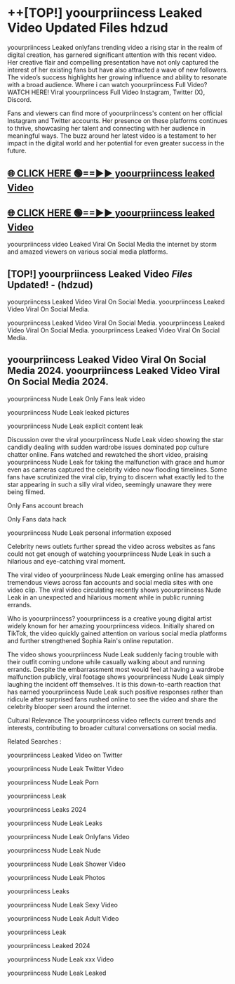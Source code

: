 # ++[TOP!] yoourpriincess Leaked Video Updated Files hdzud<br>

yoourpriincess Leaked onlyfans trending video a rising star in the realm of digital creation, has garnered significant attention with this recent video. Her creative flair and compelling presentation have not only captured the interest of her existing fans but have also attracted a wave of new followers. The video’s success highlights her growing influence and ability to resonate with a broad audience.
Where i can watch yoourpriincess Full Video? WATCH HERE! Viral yoourpriincess Full Video Instagram, Twitter (X), Discord.


Fans and viewers can find more of yoourpriincess's content on her official Instagram and Twitter accounts. Her presence on these platforms continues to thrive, showcasing her talent and connecting with her audience in meaningful ways. The buzz around her latest video is a testament to her impact in the digital world and her potential for even greater success in the future.


## [🌐 CLICK HERE 🟢==►► yoourpriincess leaked Video ](https://xnudes.xyz/go)

## [🌐 CLICK HERE 🟢==►► yoourpriincess leaked Video ](https://xnudes.xyz/go)



yoourpriincess video Leaked Viral On Social Media the internet by storm and amazed viewers on various social media platforms.


## [TOP!] yoourpriincess Leaked Video *Files* Updated! - (hdzud)

yoourpriincess Leaked Video Viral On Social Media. yoourpriincess Leaked Video Viral On Social Media.

yoourpriincess Leaked Video Viral On Social Media. yoourpriincess Leaked Video Viral On Social Media. yoourpriincess Leaked Video Viral On Social Media.


## yoourpriincess Leaked Video Viral On Social Media 2024. yoourpriincess Leaked Video Viral On Social Media 2024.
yoourpriincess Nude Leak Only Fans leak video

yoourpriincess Nude Leak leaked pictures

yoourpriincess Nude Leak explicit content leak

Discussion over the viral yoourpriincess Nude Leak video showing the star candidly dealing with sudden wardrobe issues dominated pop culture chatter online. Fans watched and rewatched the short video, praising yoourpriincess Nude Leak for taking the malfunction with grace and humor even as cameras captured the celebrity video now flooding timelines. Some fans have scrutinized the viral clip, trying to discern what exactly led to the star appearing in such a silly viral video, seemingly unaware they were being filmed.


Only Fans account breach

Only Fans data hack

yoourpriincess Nude Leak personal information exposed

Celebrity news outlets further spread the video across websites as fans could not get enough of watching yoourpriincess Nude Leak in such a hilarious and eye-catching viral moment.


The viral video of yoourpriincess Nude Leak emerging online has amassed tremendous views across fan accounts and social media sites with one video clip. The viral video circulating recently shows yoourpriincess Nude Leak in an unexpected and hilarious moment while in public running errands.


Who is yoourpriincess? yoourpriincess is a creative young digital artist widely known for her amazing yoourpriincess videos. Initially shared on TikTok, the video quickly gained attention on various social media platforms and further strengthened Sophia Rain's online reputation.

The video shows yoourpriincess Nude Leak suddenly facing trouble with their outfit coming undone while casually walking about and running errands. Despite the embarrassment most would feel at having a wardrobe malfunction publicly, viral footage shows yoourpriincess Nude Leak simply laughing the incident off themselves. It is this down-to-earth reaction that has earned yoourpriincess Nude Leak such positive responses rather than ridicule after surprised fans rushed online to see the video and share the celebrity blooper seen around the internet.

Cultural Relevance The yoourpriincess video reflects current trends and interests, contributing to broader cultural conversations on social media.

Related Searches :

yoourpriincess Leaked Video on Twitter

yoourpriincess Nude Leak Twitter Video

yoourpriincess Nude Leak Porn

yoourpriincess Leak 

yoourpriincess Leaks 2024

yoourpriincess Nude Leak Leaks

yoourpriincess Nude Leak Onlyfans Video

yoourpriincess Nude Leak Nude

yoourpriincess Nude Leak Shower Video

yoourpriincess Nude Leak Photos

yoourpriincess Leaks

yoourpriincess Nude Leak Sexy Video

yoourpriincess Nude Leak Adult Video

yoourpriincess Leak

yoourpriincess Leaked 2024

yoourpriincess Nude Leak xxx Video

yoourpriincess Nude Leak Leaked